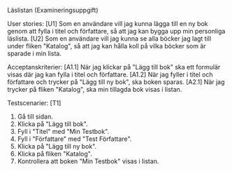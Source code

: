 Läslistan (Examineringsuppgift)

User stories:
[U1] Som en användare vill jag kunna lägga till en ny bok genom att fylla i titel och författare,
så att jag kan bygga upp min personliga läslista.
[U2] Som en användare vill jag kunna se alla böcker jag lagt till under fliken "Katalog",
så att jag kan hålla koll på vilka böcker som är sparade i min lista.

Acceptanskriterier:
[A1.1] När jag klickar på "Lägg till bok" ska ett formulär visas där jag kan fylla i titel och författare.
[A1.2] När jag fyller i titel och författare och trycker på "Lägg till ny bok", ska boken sparas.
[A2.1] När jag trycker på fliken "Katalog", ska min tillagda bok visas i listan.

Testscenarier:
[T1]
1. Gå till sidan.
2. Klicka på "Lägg till bok".
3. Fyll i "Titel" med "Min Testbok".
4. Fyll i "Författare" med "Test Författare".
5. Klicka på "Lägg till ny bok".
6. Klicka på fliken "Katalog".
7. Kontrollera att boken "Min Testbok" visas i listan.